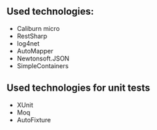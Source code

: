 ## Used technologies:

- Caliburn micro
- RestSharp
- log4net
- AutoMapper
- Newtonsoft.JSON
- SimpleContainers

## Used technologies for unit tests

- XUnit
- Moq
- AutoFixture
